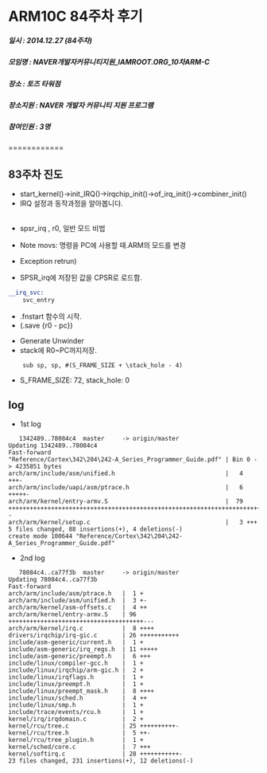 # ARM10C 84주차 후기
##### 일시 : 2014.12.27 (84주차)
##### 모임명 : NAVER개발자커뮤니티지원_IAMROOT.ORG_10차ARM-C
##### 장소 : 토즈 타워점
##### 장소지원 : NAVER 개발자 커뮤니티 지원 프로그램
##### 참여인원 :  3명
============

## 83주차 진도
* start_kernel()->init_IRQ()->irqchip_init()->of_irq_init()->combiner_init()
* IRQ 설정과 동작과정을 알아봅니다.

##
* spsr_irq , r0, 일반 모드 비법


* Note movs: 명령을 PC에 사용할 때.ARM의 모드를 변경
* Exception retrun)
* SPSR_irq에 저장된 값을 CPSR로 로드함.

```asm
__irq_svc:
	svc_entry
```

* .fnstart 함수의 시작.
* (.save {r0 - pc})
 - Generate Unwinder
 - stack에 R0~PC까지저장.

```
	sub	sp, sp, #(S_FRAME_SIZE + \stack_hole - 4)
```
* S_FRAME_SIZE: 72, stack_hole: 0

## log
* 1st log

```
   1342489..78084c4  master     -> origin/master
Updating 1342489..78084c4
Fast-forward
"Reference/Cortex\342\204\242-A_Series_Programmer_Guide.pdf" | Bin 0 -> 4235851 bytes
arch/arm/include/asm/unified.h                               |   4 +++-
arch/arm/include/uapi/asm/ptrace.h                           |   6 +++++-
arch/arm/kernel/entry-armv.S                                 |  79 +++++++++++++++++++++++++++++++++++++++++++++++++++++++++++++++++++++++++++++--
arch/arm/kernel/setup.c                                      |   3 +++
5 files changed, 88 insertions(+), 4 deletions(-)
create mode 100644 "Reference/Cortex\342\204\242-A_Series_Programmer_Guide.pdf"
```

* 2nd log

```
   78084c4..ca77f3b  master     -> origin/master
Updating 78084c4..ca77f3b
Fast-forward
arch/arm/include/asm/ptrace.h   |  1 +
arch/arm/include/asm/unified.h  |  3 +-
arch/arm/kernel/asm-offsets.c   |  4 ++
arch/arm/kernel/entry-armv.S    | 96 ++++++++++++++++++++++++++++++++++++++---
arch/arm/kernel/irq.c           |  8 ++++
drivers/irqchip/irq-gic.c       | 26 +++++++++++
include/asm-generic/current.h   |  1 +
include/asm-generic/irq_regs.h  | 11 +++++
include/asm-generic/preempt.h   |  6 +++
include/linux/compiler-gcc.h    |  1 +
include/linux/irqchip/arm-gic.h |  2 +
include/linux/irqflags.h        |  1 +
include/linux/preempt.h         |  1 +
include/linux/preempt_mask.h    |  8 ++++
include/linux/sched.h           |  4 ++
include/linux/smp.h             |  1 +
include/trace/events/rcu.h      |  1 +
kernel/irq/irqdomain.c          |  2 +
kernel/rcu/tree.c               | 25 ++++++++++-
kernel/rcu/tree.h               |  5 ++-
kernel/rcu/tree_plugin.h        |  1 +
kernel/sched/core.c             |  7 +++
kernel/softirq.c                | 28 +++++++++++-
23 files changed, 231 insertions(+), 12 deletions(-)
```						   
